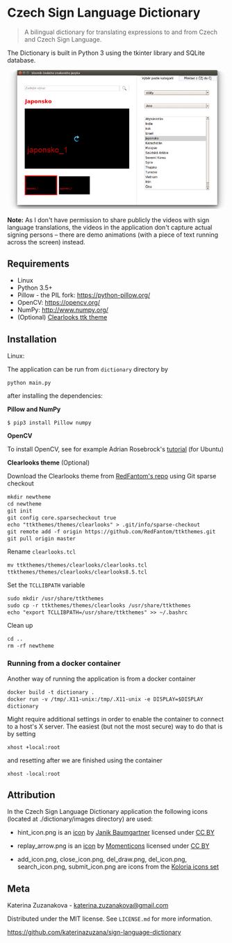 # Czech Sign Language Dictionary

> A bilingual dictionary for translating expressions to and from Czech and Czech Sign Language.

The Dictionary is built in Python 3 using the tkinter library and SQLite database.



![screenshot](screenshot.png)

**Note:** As I don't have permission to share publicly the videos with sign language translations, the videos in the application don't capture actual signing persons – there are demo animations (with a piece of text running across the screen) instead.

## Requirements

* Linux
* Python 3.5+
* Pillow - the PIL fork: https://python-pillow.org/
* OpenCV: https://opencv.org/
* NumPy: http://www.numpy.org/
* (Optional) [Clearlooks ttk theme](https://github.com/RedFantom/ttkthemes/tree/master/ttkthemes/themes/clearlooks)

## Installation

Linux:

The application can be run from `dictionary` directory by
```
python main.py
```
after installing the dependencies:

**Pillow and NumPy**

```
$ pip3 install Pillow numpy
```
**OpenCV**

To install OpenCV, see for example Adrian Rosebrock's [tutorial](https://www.pyimagesearch.com/2016/10/24/ubuntu-16-04-how-to-install-opencv/) (for Ubuntu)

**Clearlooks theme** (Optional)

Download the Clearlooks theme from [RedFantom's repo](https://github.com/RedFantom/ttkthemes/tree/master/ttkthemes/themes/clearlooks) using Git sparse checkout
```
mkdir newtheme
cd newtheme
git init
git config core.sparsecheckout true
echo "ttkthemes/themes/clearlooks" > .git/info/sparse-checkout
git remote add -f origin https://github.com/RedFantom/ttkthemes.git
git pull origin master
```
Rename `clearlooks.tcl`
```
mv ttkthemes/themes/clearlooks/clearlooks.tcl ttkthemes/themes/clearlooks/clearlooks8.5.tcl
```
Set the `TCLLIBPATH` variable
```
sudo mkdir /usr/share/ttkthemes
sudo cp -r ttkthemes/themes/clearlooks /usr/share/ttkthemes
echo "export TCLLIBPATH=/usr/share/ttkthemes" >> ~/.bashrc
```
Clean up
```
cd ..
rm -rf newtheme
```

### Running from a docker container

Another way of running the application is from a docker container
```
docker build -t dictionary .
docker run -v /tmp/.X11-unix:/tmp/.X11-unix -e DISPLAY=$DISPLAY dictionary
```
Might require additional settings in order to enable the container to connect to a host's X server. The easiest (but not the most secure) way to do that is by setting
```
xhost +local:root
```
and resetting after we are finished using the container
```
xhost -local:root
```

## Attribution

In the Czech Sign Language Dictionary application the following icons 
(located at ./dictionary/images directory) are used:

* hint\_icon.png is an [icon](findicons.com/icon/455110/light_bulb_on) by [Janik Baumgartner](kinaj.com) licensed under [CC BY](creativecommons.org/licenses/by/4.0/)

* replay\_arrow.png is an [icon](https://findicons.com/icon/261425/arrow_clockwise) by [Momenticons](https://momentumdesignlab.com/) licensed under [CC BY](creativecommons.org/licenses/by/4.0/)

* add\_icon.png, close\_icon.png, del\_draw.png, del\_icon.png, search\_icon.png, 
submit\_icon.png are icons from the [Koloria icons set](www.graphicrating.com/2012/06/14/koloria-free-icons-set/)

## Meta

Katerina Zuzanakova - katerina.zuzanakova@gmail.com

Distributed under the MIT license. See ``LICENSE.md`` for more information.

https://github.com/katerinazuzana/sign-language-dictionary
